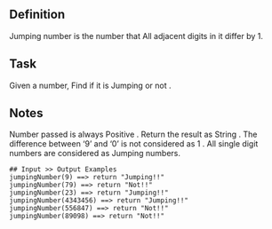 ## Definition
Jumping number is the number that All adjacent digits in it differ by 1.

## Task
Given a number, Find if it is Jumping or not .

## Notes
Number passed is always Positive .
Return the result as String .
The difference between ‘9’ and ‘0’ is not considered as 1 .
All single digit numbers are considered as Jumping numbers.

```
## Input >> Output Examples
jumpingNumber(9) ==> return "Jumping!!"
jumpingNumber(79) ==> return "Not!!"
jumpingNumber(23) ==> return "Jumping!!"
jumpingNumber(4343456) ==> return "Jumping!!"
jumpingNumber(556847) ==> return "Not!!"
jumpingNumber(89098) ==> return "Not!!"
```

